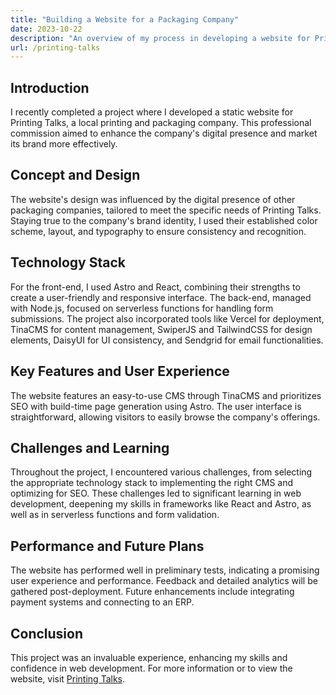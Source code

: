 ```yaml
---
title: "Building a Website for a Packaging Company"
date: 2023-10-22
description: "An overview of my process in developing a website for Printing Talks, a local printing and packaging company."
url: /printing-talks
---
```


## Introduction

I recently completed a project where I developed a static website for Printing Talks, a local printing and packaging company. This professional commission aimed to enhance the company's digital presence and market its brand more effectively.

## Concept and Design

The website's design was influenced by the digital presence of other packaging companies, tailored to meet the specific needs of Printing Talks. Staying true to the company's brand identity, I used their established color scheme, layout, and typography to ensure consistency and recognition.

## Technology Stack

For the front-end, I used Astro and React, combining their strengths to create a user-friendly and responsive interface. The back-end, managed with Node.js, focused on serverless functions for handling form submissions. The project also incorporated tools like Vercel for deployment, TinaCMS for content management, SwiperJS and TailwindCSS for design elements, DaisyUI for UI consistency, and Sendgrid for email functionalities.

## Key Features and User Experience

The website features an easy-to-use CMS through TinaCMS and prioritizes SEO with build-time page generation using Astro. The user interface is straightforward, allowing visitors to easily browse the company's offerings.

## Challenges and Learning

Throughout the project, I encountered various challenges, from selecting the appropriate technology stack to implementing the right CMS and optimizing for SEO. These challenges led to significant learning in web development, deepening my skills in frameworks like React and Astro, as well as in serverless functions and form validation.

## Performance and Future Plans

The website has performed well in preliminary tests, indicating a promising user experience and performance. Feedback and detailed analytics will be gathered post-deployment. Future enhancements include integrating payment systems and connecting to an ERP.

## Conclusion

This project was an invaluable experience, enhancing my skills and confidence in web development. For more information or to view the website, visit [Printing Talks](https://printingtalks.ae).

